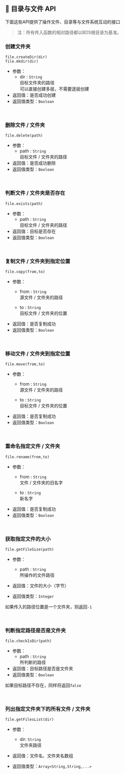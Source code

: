 ## 📂 目录与文件 API

下面这些API提供了操作文件、目录等与文件系统互动的接口

> 注：所有传入函数的相对路径都以BDS根目录为基准。  

### 创建文件夹  

`file.createDir(dir)`  
`file.mkdir(dir)`

- 参数：
  - dir : `String`  
    目标文件夹的路径  
    可以直接创建多层，不需要逐层创建
- 返回值：是否成功创建
- 返回值类型：`Boolean`

<br>

### 删除文件 / 文件夹  

`file.delete(path)`

- 参数：
  - path : `String`  
    目标文件 / 文件夹的路径
- 返回值：是否成功删除
- 返回值类型：`Boolean`

<br>

### 判断文件 / 文件夹是否存在  

`file.exists(path)`

- 参数：
  - path : `String`  
    目标文件 / 文件夹的路径
- 返回值：目标是否存在
- 返回值类型：`Boolean`

<br>

### 复制文件 / 文件夹到指定位置  

`file.copy(from,to)`

- 参数：
  - from : `String`  
    源文件 / 文件夹的路径

  - to : `String`  
    目标文件 / 文件夹的位置
- 返回值：是否复制成功
- 返回值类型：`Boolean`

<br>

### 移动文件 / 文件夹到指定位置  

`file.move(from,to)`

- 参数：
  - from : `String`  
    源文件 / 文件夹的路径

  - to : `String`  
    目标文件 / 文件夹的位置
- 返回值：是否复制成功
- 返回值类型：`Boolean`

<br>

### 重命名指定文件 / 文件夹  

`file.rename(from,to)`

- 参数：
  - from : `String`  
    文件 / 文件夹的旧名字

  - to : `String`  
    新名字
- 返回值：是否复制成功
- 返回值类型：`Boolean`

<br>

### 获取指定文件的大小

`file.getFileSize(path)`

- 参数：
  - path : `String`  
    所操作的文件路径

- 返回值：文件的大小（字节）
- 返回值类型：`Integer`

如果传入的路径位置是一个文件夹，则返回`-1`

<br>

### 判断指定路径是否是文件夹

`file.checkIsDir(path)`

- 参数：
  - path : `String`  
    所判断的路径
- 返回值：目标路径是否是文件夹
- 返回值类型：`Boolean`

如果目标路径不存在，同样将返回`false`

<br>

### 列出指定文件夹下的所有文件 / 文件夹

`file.getFilesList(dir)`

- 参数：
  - dir: `String`  
    文件夹路径

- 返回值：文件名、文件夹名数组
- 返回值类型：`Array<String,String,...>`

<br>